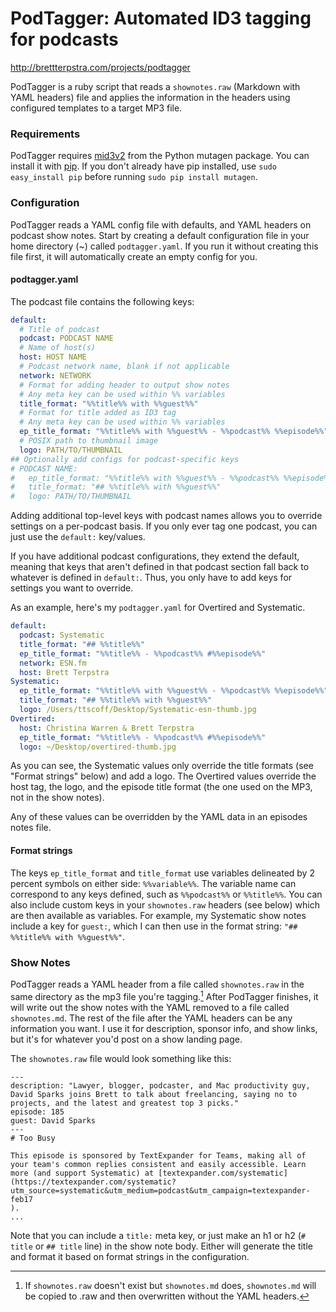 # PodTagger: Automated ID3 tagging for podcasts

<http://brettterpstra.com/projects/podtagger>

PodTagger is a ruby script that reads a `shownotes.raw` (Markdown with YAML headers) file and applies the information in the headers using configured templates to a target MP3 file.

### Requirements

PodTagger requires [mid3v2](https://mutagen.readthedocs.io/en/latest/man/mid3v2.html) from the Python mutagen package. You can install it with [pip](https://pip.pypa.io/en/stable/). If you don't already have pip installed, use `sudo easy_install pip` before running `sudo pip install mutagen`.

### Configuration

PodTagger reads a YAML config file with defaults, and YAML headers on podcast show notes. Start by creating a default configuration file in your home directory (~) called `podtagger.yaml`. If you run it without creating this file first, it will automatically create an empty config for you.

#### podtagger.yaml

The podcast file contains the following keys:

```yaml
default:
  # Title of podcast
  podcast: PODCAST NAME
  # Name of host(s)
  host: HOST NAME 
  # Podcast network name, blank if not applicable
  network: NETWORK 
  # Format for adding header to output show notes
  # Any meta key can be used within %% variables
  title_format: "%%title%% with %%guest%%" 
  # Format for title added as ID3 tag
  # Any meta key can be used within %% variables
  ep_title_format: "%%title%% with %%guest%% - %%podcast%% %%episode%%"
  # POSIX path to thumbnail image
  logo: PATH/TO/THUMBNAIL 
## Optionally add configs for podcast-specific keys
# PODCAST NAME:
#   ep_title_format: "%%title%% with %%guest%% - %%podcast%% %%episode%%"
#   title_format: "## %%title%% with %%guest%%"
#   logo: PATH/TO/THUMBNAIL
```

Adding additional top-level keys with podcast names allows you to override settings on a per-podcast basis. If you only ever tag one podcast, you can just use the `default:` key/values.

If you have additional podcast configurations, they extend the default, meaning that keys that aren't defined in that podcast section fall back to whatever is defined in `default:`. Thus, you only have to add keys for settings you want to override.

As an example, here's my `podtagger.yaml` for Overtired and Systematic.

```yaml
default:
  podcast: Systematic
  title_format: "## %%title%%"
  ep_title_format: "%%title%% - %%podcast%% #%%episode%%"
  network: ESN.fm
  host: Brett Terpstra
Systematic:
  ep_title_format: "%%title%% with %%guest%% - %%podcast%% %%episode%%"
  title_format: "## %%title%% with %%guest%%"
  logo: /Users/ttscoff/Desktop/Systematic-esn-thumb.jpg
Overtired:
  host: Christina Warren & Brett Terpstra
  ep_title_format: "%%title%% - %%podcast%% #%%episode%%"
  logo: ~/Desktop/overtired-thumb.jpg
```

As you can see, the Systematic values only override the title formats (see "Format strings" below) and add a logo. The Overtired values override the host tag, the logo, and the episode title format (the one used on the MP3, not in the show notes).

Any of these values can be overridden by the YAML data in an episodes notes file.

#### Format strings

The keys `ep_title_format` and `title_format` use variables delineated by 2 percent symbols on either side: `%%variable%%`. The variable name can correspond to any keys defined, such as `%%podcast%%` or `%%title%%`. You can also include custom keys in your `shownotes.raw` headers (see below) which are then available as variables. For example, my Systematic show notes include a key for `guest:`, which I can then use in the format string: `"## %%title%% with %%guest%%"`.

### Show Notes

PodTagger reads a YAML header from a file called `shownotes.raw` in the same directory as the mp3 file you're tagging.[^1] After PodTagger finishes, it will write out the show notes with the YAML removed to a file called `shownotes.md`. The rest of the file after the YAML headers can be any information you want. I use it for description, sponsor info, and show links, but it's for whatever you'd post on a show landing page.

The `shownotes.raw` file would look something like this:

```
---
description: "Lawyer, blogger, podcaster, and Mac productivity guy, David Sparks joins Brett to talk about freelancing, saying no to projects, and the latest and greatest top 3 picks."
episode: 185
guest: David Sparks
---
# Too Busy

This episode is sponsored by TextExpander for Teams, making all of your team's common replies consistent and easily accessible. Learn more (and support Systematic) at [textexpander.com/systematic](https://textexpander.com/systematic?utm_source=systematic&utm_medium=podcast&utm_campaign=textexpander-feb17
).
...
```

Note that you can include a `title:` meta key, or just make an h1 or h2 (`# title` or `## title` line) in the show note body. Either will generate the title and format it based on format strings in the configuration.

[^1]: If `shownotes.raw` doesn't exist but `shownotes.md` does, `shownotes.md` will be copied to .raw and then overwritten without the YAML headers.
